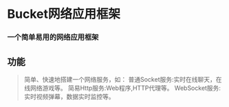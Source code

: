 # Bucket网络应用框架
### 一个简单易用的网络应用框架

## 功能
> 简单、快速地搭建一个网络服务，如：
> 普通Socket服务:实时在线聊天，在线网络游戏等。
> 简易Http服务:Web程序,HTTP代理等。
> WebSocket服务:实时视频弹幕，数据实时监控等。
	
